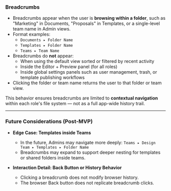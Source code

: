 ### Breadcrumbs

- Breadcrumbs appear when the user is **browsing within a folder**, such as "Marketing" in Documents, "Proposals" in Templates, or a single-level team name in Admin views.
- Format examples:
  - `Documents ▸ Folder Name`
  - `Templates ▸ Folder Name`
  - `Teams ▸ Team Name`
- Breadcrumbs do **not** appear:
  - When using the default view sorted or filtered by recent activity
  - Inside the Editor + Preview panel (for all roles)
  - Inside global settings panels such as user management, trash, or template publishing workflows
- Clicking the folder or team name returns the user to that folder or team view.

This behavior ensures breadcrumbs are limited to **contextual navigation** within each role's file system — not as a full app-wide history trail.

---

### Future Considerations (Post-MVP)

- **Edge Case: Templates inside Teams**
  - In the future, Admins may navigate more deeply: `Teams ▸ Design Team ▸ Templates ▸ Folder Name`
  - Breadcrumbs may expand to support deeper nesting for templates or shared folders inside teams.

- **Interaction Detail: Back Button or History Behavior**
  - Clicking a breadcrumb does not modify browser history.
  - The browser Back button does not replicate breadcrumb clicks.